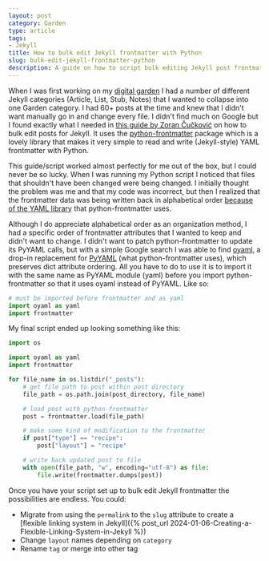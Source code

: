 ```yaml
---
layout: post
category: Garden
type: article
tags:
- Jekyll
title: How to bulk edit Jekyll frontmatter with Python
slug: bulk-edit-jekyll-frontmatter-python
description: A guide on how to script bulk editing Jekyll post frontmatter metadata with Python.
---
```


When I was first working on my [digital garden](/garden) I had a number of different Jekyll categories (Article, List, Stub, Notes) that I wanted to collapse into one Garden category. I had 60+ posts at the time and knew that I didn't want manually go in and change every file. I didn't find much on Google but I found exactly what I needed in [this guide by Zoran Čučković](https://landscapearchaeology.org/2019/frontmatter/) on how to bulk edit posts for Jekyll. It uses the [python-frontmatter](https://github.com/eyeseast/python-frontmatter) package which is a lovely library that makes it very simple to read and write (Jekyll-style) YAML frontmatter with Python.

This guide/script worked almost perfectly for me out of the box, but I could never be so lucky. When I was running my Python script I  noticed that files that shouldn't have been changed were being changed. I initially thought the problem was me and that my code was incorrect, but then I realized that the frontmatter data was being written back in alphabetical order [because of the YAML library](https://stackoverflow.com/questions/16782112/can-pyyaml-dump-dict-items-in-non-alphabetical-order) that python-frontmatter uses. 

Although I do appreciate alphabetical order as an organization method, I had a specific order of frontmatter attributes that I wanted to keep and didn't want to change. I didn't want to patch python-frontmatter to update its PyYAML calls, but with a simple Google search I was able to find [oyaml](https://github.com/wimglenn/oyaml/), a drop-in replacement for [PyYAML](https://github.com/yaml/pyyaml) (what python-frontmatter uses), which preserves dict attribute ordering. All you have to do to use it is to import it with the same name as PyYAML module (yaml) before you import python-frontmatter so that it uses oyaml instead of PyYAML. Like so:

```python
# must be imported before frontmatter and as yaml
import oyaml as yaml 
import frontmatter
```

My final script ended up looking something like this:
```python
import os

import oyaml as yaml 
import frontmatter

for file_name in os.listdir("_posts"):
    # get file path to post within post directory
    file_path = os.path.join(post_directory, file_name)

    # load post with python-frontmatter
    post = frontmatter.load(file_path)

    # make some kind of modification to the frontmatter
    if post["type"] == "recipe":
        post["layout"] = "recipe"

    # write back updated post to file
    with open(file_path, "w", encoding="utf-8") as file:
        file.write(frontmatter.dumps(post))
```

Once you have your script set up to bulk edit Jekyll frontmatter the possibilities are endless. You could:
* Migrate from using the `permalink` to the `slug` attribute to create a [flexible linking system in Jekyll]({% post_url 2024-01-06-Creating-a-Flexible-Linking-System-in-Jekyll %})
* Change `layout` names depending on `category`
* Rename `tag` or merge into other tag